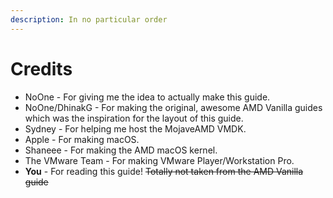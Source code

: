 ```yaml
---
description: In no particular order
---
```


# Credits

* NoOne - For giving me the idea to actually make this guide.
* NoOne/DhinakG - For making the original, awesome AMD Vanilla guides which was the inspiration for the layout of this guide.
* Sydney - For helping me host the MojaveAMD VMDK.
* Apple - For making macOS.
* Shaneee - For making the AMD macOS kernel.
* The VMware Team - For making VMware Player/Workstation Pro. 
* **You** - For reading this guide! ~~Totally not taken from the AMD Vanilla guide~~



